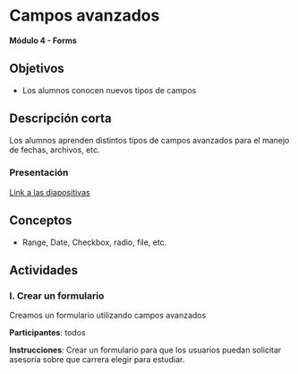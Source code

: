 # Campos avanzados

**Módulo 4 - Forms**

## Objetivos

- Los alumnos conocen nuevos tipos de campos


## Descripción corta

Los alumnos aprenden distintos tipos de campos avanzados para el manejo de fechas, archivos, etc.
### Presentación

[Link a las diapositivas](https://docs.google.com/presentation/d/161LaRFheKvczsVjXmE6YcpRDDph6ebwSoWoWzVG1it0)

## Conceptos

- Range, Date, Checkbox, radio, file, etc.
## Actividades

### I. Crear un formulario

Creamos un formulario utilizando campos avanzados

**Participantes**: todos

**Instrucciones**: Crear un formulario para que los usuarios puedan solicitar asesoría sobre que carrera elegir para estudiar.

